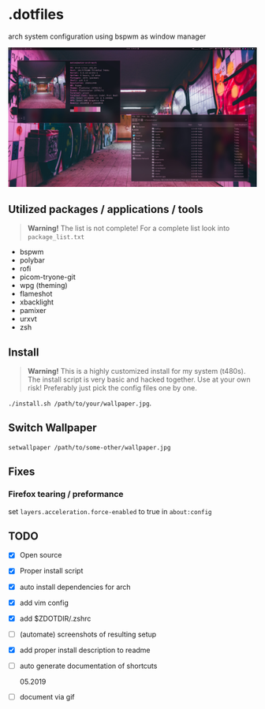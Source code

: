 # .dotfiles

arch system configuration using bspwm as window manager

![Desktop Screenshot](https://github.com/mklan/dotfiles/blob/master/screenshots/desktop.jpg)

## Utilized packages / applications / tools

> **Warning!** The list is not complete! For a complete list look into `package_list.txt`

- bspwm
- polybar
- rofi
- picom-tryone-git
- wpg (theming)
- flameshot
- xbacklight
- pamixer
- urxvt
- zsh

## Install

> **Warning!** This is a highly customized install for my system (t480s). The install script is very basic and hacked together. Use at your own risk! Preferably just pick the config files one by one.

`./install.sh /path/to/your/wallpaper.jpg`.

## Switch Wallpaper

`setwallpaper /path/to/some-other/wallpaper.jpg`

## Fixes

### Firefox tearing / preformance

set `layers.acceleration.force-enabled` to true in `about:config`

## TODO

- [x] Open source
- [x] Proper install script
- [x] auto install dependencies for arch
- [x] add vim config
- [x] add \$ZDOTDIR/.zshrc
- [ ] (automate) screenshots of resulting setup
- [x] add proper install description to readme
- [ ] auto generate documentation of shortcuts

  05.2019

- [ ] document via gif
